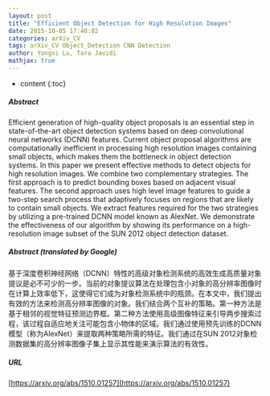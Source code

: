 ```yaml
---
layout: post
title: "Efficient Object Detection for High Resolution Images"
date: 2015-10-05 17:48:02
categories: arXiv_CV
tags: arXiv_CV Object_Detection CNN Detection
author: Yongxi Lu, Tara Javidi
mathjax: true
---
```


* content
{:toc}

##### Abstract
Efficient generation of high-quality object proposals is an essential step in state-of-the-art object detection systems based on deep convolutional neural networks (DCNN) features. Current object proposal algorithms are computationally inefficient in processing high resolution images containing small objects, which makes them the bottleneck in object detection systems. In this paper we present effective methods to detect objects for high resolution images. We combine two complementary strategies. The first approach is to predict bounding boxes based on adjacent visual features. The second approach uses high level image features to guide a two-step search process that adaptively focuses on regions that are likely to contain small objects. We extract features required for the two strategies by utilizing a pre-trained DCNN model known as AlexNet. We demonstrate the effectiveness of our algorithm by showing its performance on a high-resolution image subset of the SUN 2012 object detection dataset.

##### Abstract (translated by Google)
基于深度卷积神经网络（DCNN）特性的高级对象检测系统的高效生成高质量对象提议是必不可少的一步。当前的对象提议算法在处理包含小对象的高分辨率图像时在计算上效率低下，这使得它们成为对象检测系统中的瓶颈。在本文中，我们提出有效的方法来检测高分辨率图像的对象。我们结合两个互补的策略。第一种方法是基于相邻的视觉特征预测边界框。第二种方法使用高级图像特征来引导两步搜索过程，该过程自适应地关注可能包含小物体的区域。我们通过使用预先训练的DCNN模型（称为AlexNet）来提取两种策略所需的特征。我们通过在SUN 2012对象检测数据集的高分辨率图像子集上显示其性能来演示算法的有效性。

##### URL
[https://arxiv.org/abs/1510.01257](https://arxiv.org/abs/1510.01257)

